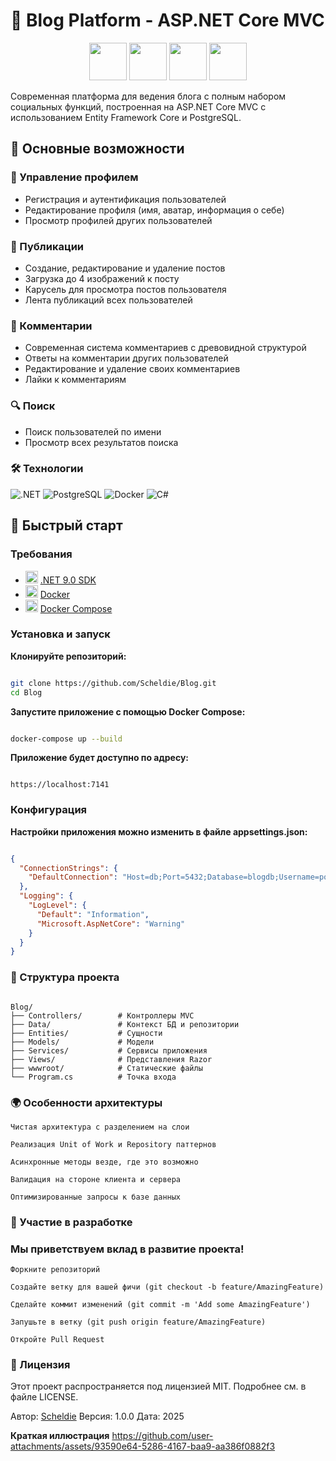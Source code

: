 # 📝 Blog Platform - ASP.NET Core MVC

<div align="center">
  <img src="https://cdn.jsdelivr.net/gh/devicons/devicon/icons/dotnetcore/dotnetcore-original.svg" width="60" height="60"/>
  <img src="https://cdn.jsdelivr.net/gh/devicons/devicon/icons/postgresql/postgresql-original.svg" width="60" height="60"/>
  <img src="https://cdn.jsdelivr.net/gh/devicons/devicon/icons/docker/docker-original.svg" width="60" height="60"/>
  <img src="https://cdn.jsdelivr.net/gh/devicons/devicon/icons/csharp/csharp-original.svg" width="60" height="60"/>
</div>

Современная платформа для ведения блога с полным набором социальных функций, построенная на ASP.NET Core MVC с использованием Entity Framework Core и PostgreSQL.

## 🌟 Основные возможности

### 👤 Управление профилем
- Регистрация и аутентификация пользователей
- Редактирование профиля (имя, аватар, информация о себе)
- Просмотр профилей других пользователей

### 📝 Публикации
- Создание, редактирование и удаление постов
- Загрузка до 4 изображений к посту
- Карусель для просмотра постов пользователя
- Лента публикаций всех пользователей

### 💬 Комментарии
- Современная система комментариев с древовидной структурой
- Ответы на комментарии других пользователей
- Редактирование и удаление своих комментариев
- Лайки к комментариям

### 🔍 Поиск
- Поиск пользователей по имени
- Просмотр всех результатов поиска

### 🛠 Технологии
<div align="left">
  <img src="https://img.shields.io/badge/.NET-5C2D91?style=for-the-badge&logo=.net&logoColor=white" alt=".NET"/>
  <img src="https://img.shields.io/badge/PostgreSQL-316192?style=for-the-badge&logo=postgresql&logoColor=white" alt="PostgreSQL"/>
  <img src="https://img.shields.io/badge/Docker-2CA5E0?style=for-the-badge&logo=docker&logoColor=white" alt="Docker"/>
  <img src="https://img.shields.io/badge/C%23-239120?style=for-the-badge&logo=c-sharp&logoColor=white" alt="C#"/>
</div>

## 🚀 Быстрый старт

### Требования
- <img src="https://cdn.jsdelivr.net/gh/devicons/devicon/icons/dotnetcore/dotnetcore-original.svg" width="20" height="20"/> [.NET 9.0 SDK](https://dotnet.microsoft.com/download)
- <img src="https://cdn.jsdelivr.net/gh/devicons/devicon/icons/docker/docker-original.svg" width="20" height="20"/> [Docker](https://www.docker.com/get-started)
- <img src="https://cdn.jsdelivr.net/gh/devicons/devicon/icons/docker/docker-original.svg" width="20" height="20"/> [Docker Compose](https://docs.docker.com/compose/install/)

### Установка и запуск

**Клонируйте репозиторий:**

```bash

git clone https://github.com/Scheldie/Blog.git
cd Blog
```
**Запустите приложение с помощью Docker Compose:**

```bash

docker-compose up --build
```
**Приложение будет доступно по адресу:**

```text

https://localhost:7141
```
### Конфигурация

**Настройки приложения можно изменить в файле appsettings.json:**
```json

{
  "ConnectionStrings": {
    "DefaultConnection": "Host=db;Port=5432;Database=blogdb;Username=postgres;Password=yourpassword"
  },
  "Logging": {
    "LogLevel": {
      "Default": "Information",
      "Microsoft.AspNetCore": "Warning"
    }
  }
}
```
### 📂 Структура проекта
```text

Blog/
├── Controllers/        # Контроллеры MVC
├── Data/               # Контекст БД и репозитории
├── Entities/           # Сущности
├── Models/             # Модели
├── Services/           # Сервисы приложения
├── Views/              # Представления Razor
├── wwwroot/            # Статические файлы
└── Program.cs          # Точка входа
```
### 🌍 Особенности архитектуры

    Чистая архитектура с разделением на слои

    Реализация Unit of Work и Repository паттернов

    Асинхронные методы везде, где это возможно

    Валидация на стороне клиента и сервера

    Оптимизированные запросы к базе данных

### 🤝 Участие в разработке

### Мы приветствуем вклад в развитие проекта!

    Форкните репозиторий

    Создайте ветку для вашей фичи (git checkout -b feature/AmazingFeature)

    Сделайте коммит изменений (git commit -m 'Add some AmazingFeature')

    Запушьте в ветку (git push origin feature/AmazingFeature)

    Откройте Pull Request

### 📜 Лицензия

Этот проект распространяется под лицензией MIT. Подробнее см. в файле LICENSE.

Автор: [Scheldie](https://github.com/Scheldie)
Версия: 1.0.0
Дата: 2025

**Краткая иллюстрация**
https://github.com/user-attachments/assets/93590e64-5286-4167-baa9-aa386f0882f3
